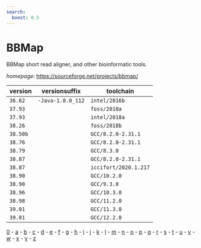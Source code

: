 ```yaml
---
search:
  boost: 0.5
---
```

# BBMap

BBMap short read aligner, and other bioinformatic tools.

*homepage*: <https://sourceforge.net/projects/bbmap/>

version | versionsuffix | toolchain
--------|---------------|----------
``36.62`` | ``-Java-1.8.0_112`` | ``intel/2016b``
``37.93`` |  | ``foss/2018a``
``37.93`` |  | ``intel/2018a``
``38.26`` |  | ``foss/2018b``
``38.50b`` |  | ``GCC/8.2.0-2.31.1``
``38.76`` |  | ``GCC/8.2.0-2.31.1``
``38.79`` |  | ``GCC/8.3.0``
``38.87`` |  | ``GCC/8.2.0-2.31.1``
``38.87`` |  | ``iccifort/2020.1.217``
``38.90`` |  | ``GCC/10.2.0``
``38.90`` |  | ``GCC/9.3.0``
``38.96`` |  | ``GCC/10.3.0``
``38.98`` |  | ``GCC/11.2.0``
``39.01`` |  | ``GCC/11.3.0``
``39.01`` |  | ``GCC/12.2.0``

[0](../0/index.md) - [a](../a/index.md) - [b](../b/index.md) - [c](../c/index.md) - [d](../d/index.md) - [e](../e/index.md) - [f](../f/index.md) - [g](../g/index.md) - [h](../h/index.md) - [i](../i/index.md) - [j](../j/index.md) - [k](../k/index.md) - [l](../l/index.md) - [m](../m/index.md) - [n](../n/index.md) - [o](../o/index.md) - [p](../p/index.md) - [q](../q/index.md) - [r](../r/index.md) - [s](../s/index.md) - [t](../t/index.md) - [u](../u/index.md) - [v](../v/index.md) - [w](../w/index.md) - [x](../x/index.md) - [y](../y/index.md) - [z](../z/index.md)

